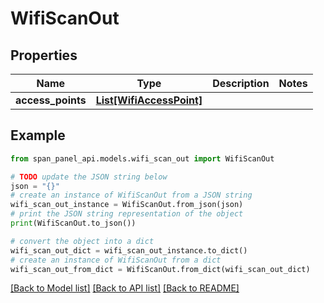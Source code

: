# WifiScanOut


## Properties

Name | Type | Description | Notes
------------ | ------------- | ------------- | -------------
**access_points** | [**List[WifiAccessPoint]**](WifiAccessPoint.md) |  |

## Example

```python
from span_panel_api.models.wifi_scan_out import WifiScanOut

# TODO update the JSON string below
json = "{}"
# create an instance of WifiScanOut from a JSON string
wifi_scan_out_instance = WifiScanOut.from_json(json)
# print the JSON string representation of the object
print(WifiScanOut.to_json())

# convert the object into a dict
wifi_scan_out_dict = wifi_scan_out_instance.to_dict()
# create an instance of WifiScanOut from a dict
wifi_scan_out_from_dict = WifiScanOut.from_dict(wifi_scan_out_dict)
```
[[Back to Model list]](../README.md#documentation-for-models) [[Back to API list]](../README.md#documentation-for-api-endpoints) [[Back to README]](../README.md)

